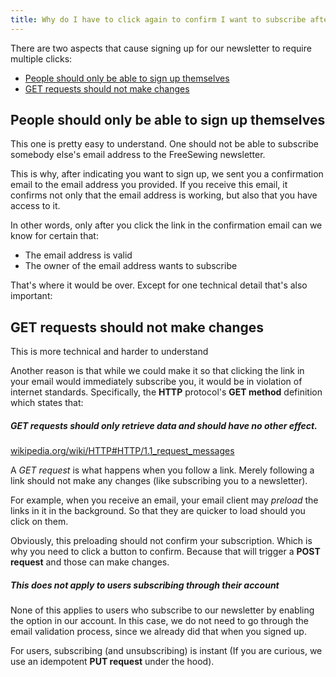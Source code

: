 ```yaml
---
title: Why do I have to click again to confirm I want to subscribe after I already clicked the confirmation link you sent me?
---
```


There are two aspects that cause signing up for our newsletter to require multiple clicks:

- [People should only be able to sign up themselves](#people-should-only-be-able-to-sign-up-themselves)
- [GET requests should not make changes](#get-requests-should-not-make-changes)

## People should only be able to sign up themselves

This one is pretty easy to understand. One should not be able
to subscribe somebody else's email address to the FreeSewing newsletter.

This is why, after indicating you want to sign up, we sent you a confirmation
email to the email address you provided. 
If you receive this email, it confirms not only that the email address
is working, but also that you have access to it.

In other words, only after you click the link in the confirmation email can we know for
certain that:

- The email address is valid
- The owner of the email address wants to subscribe

That's where it would be over. Except for one technical detail that's also important:

## GET requests should not make changes

<Warning compact>This is more technical and harder to understand</Warning>

Another reason is that while we could make it so that clicking the link in your 
email would immediately subscribe you, it would be in violation of internet standards.
Specifically, the __HTTP__ protocol's __GET method__ definition which states that:


<Note>
<h5>GET requests should only retrieve data and should have no other effect.</h5>

[wikipedia.org/wiki/HTTP#HTTP/1.1_request_messages](https://en.wikipedia.org/wiki/HTTP#HTTP/1.1_request_messages)
</Note>

A _GET request_ is what happens when you follow a link. Merely following a link
should not make any changes (like subscribing you to a newsletter).

For example, when you receive an email, your email client
may _preload_ the links in it in the background. So that they are quicker to
load should you click on them.

Obviously, this preloading should not confirm your subscription. Which is why
you need to click a button to confirm. Because that will trigger a __POST request__
and those can make changes.

<Tip>

##### This does not apply to users subscribing through their account

None of this applies to users who subscribe to our newsletter by enabling the
option in our account.  In this case, we do not need to go through the email
validation process, since we already did that when you signed up. 

For users, subscribing (and unsubscribing) is instant (If you are curious, 
we use an idempotent __PUT request__ under the hood).
</Tip>


